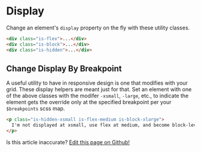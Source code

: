 # Display

Change an element's `display` property on the fly with these utility classes.

```html
<div class="is-flex">...</div>
<div class="is-block">...</div>
<div class="is-hidden">...</div>
```

## Change Display By Breakpoint

A useful utility to have in responsive design is one that modifies with your grid. These display helpers are meant just for that. Set an element with one of the above classes with the modifer `-xsmall`, `-large`, etc., to indicate the element gets the override only at the specified breakpoint per your `$breakpoints` scss map.

```html
<p class="is-hidden-xsmall is-flex-medium is-block-xlarge">
  I'm not displayed at xsmall, use flex at medium, and become block-level at xlarge!
</p>
```

<p class="has-right-text">Is this article inaccurate? <a href="https://github.com/geotrev/undernet/tree/master/docs/display.md">Edit this page on Github!</a></p>
